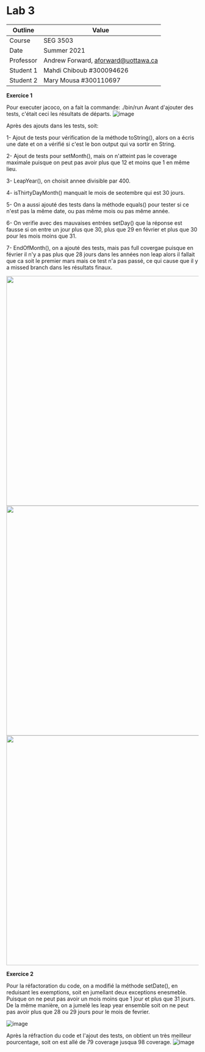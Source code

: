 # Lab 3

| Outline | Value |
| ------------- | ------------- |
| Course  | SEG 3503  |
| Date  | Summer 2021 |
| Professor  | Andrew Forward, aforward@uottawa.ca  |
| Student 1  | Mahdi Chiboub #300094626 |
| Student 2  | Mary Mousa #300110697  |



**Exercice 1**

Pour executer jacoco, on a fait la commande: ./bin/run
Avant d'ajouter des tests, c'était ceci les résultats de départs.
![image](https://user-images.githubusercontent.com/54963309/120418728-0e8e0600-c32f-11eb-9c38-8d70c57b6eca.png)


Après des ajouts dans les tests, soit:

1- Ajout de tests pour vérification de la méthode toString(), alors on a écris une date et on a vérifié si c'est le bon output qui va sortir en String.

2- Ajout de tests pour setMonth(), mais on n'atteint pas le coverage maximale puisque on peut pas avoir plus que 12 et moins que 1 en même lieu.

3- LeapYear(), on choisit annee divisible par 400.

4- isThirtyDayMonth() manquait le mois de seotembre qui est 30 jours.

5- On a aussi ajouté des tests dans la méthode equals() pour tester si ce n'est pas la même date, ou pas même mois ou pas même année.

6- On verifie avec des mauvaises entrées setDay() que la réponse est fausse si on entre un jour plus que 30, plus que 29 en février et plus que 30 pour les mois moins que 31.

7- EndOfMonth(), on a ajouté des tests, mais pas full covergae puisque en février il n'y a pas plus que 28 jours dans les années non leap alors il fallait que ca soit le premier mars mais ce test n'a pas passé, ce qui cause que il y a missed branch dans les résultats finaux.


<img src="https://user-images.githubusercontent.com/54963309/120503522-5fcee180-c391-11eb-950a-450f76486211.png"  width="700" height="600">
<img src="https://user-images.githubusercontent.com/54963309/120503639-79702900-c391-11eb-9c13-1ec872966383.png"  width="700" height="600">
<img src="https://user-images.githubusercontent.com/54963309/120419729-fe772600-c330-11eb-8269-e90a9082dae3.png"  width="900" height="600">


**Exercice 2**

Pour la réfactoration du code, on a modifié la méthode setDate(), en reduisant les exemptions, soit en jumellant deux exceptions enesmeble. Puisque on ne peut pas avoir un mois moins que 1 jour et plus que 31 jours. De la même manière, on a jumelé les leap year ensemble soit on ne peut pas avoir plus que 28 ou 29 jours pour le mois de fevrier.

![image](https://user-images.githubusercontent.com/54963309/120523669-2b185580-c3a4-11eb-98c9-5e3d84ef8f57.png)
 
Après la réfraction du code et l'ajout des tests, on obtient un très meilleur pourcentage, soit on est allé de 79 coverage jusqua 98 coverage.
![image](https://user-images.githubusercontent.com/54963309/120520725-23f04800-c3a2-11eb-9755-056ec40f9b76.png)


